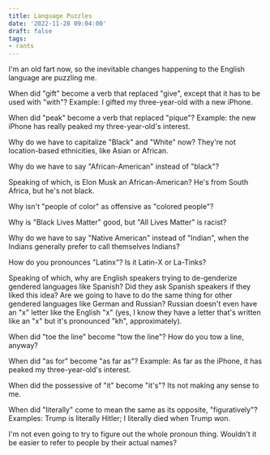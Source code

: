 ```yaml
---
title: Language Puzzles
date: '2022-11-28 09:04:00'
draft: false
tags:
- rants
---
```


I'm an old fart now, so the inevitable changes happening to the English language
are puzzling me.

<!--more-->

When did "gift" become a verb that replaced "give", except that it has
to be used with "with"?  Example: I gifted my three-year-old with a new iPhone.

When did "peak" become a verb that replaced "pique"?  Example: the new iPhone
has really peaked my three-year-old's interest.

Why do we have to capitalize "Black" and "White" now?  They're not location-based
ethnicities, like Asian or African.

Why do we have to say "African-American" instead of "black"?

Speaking of which, is Elon Musk an African-American?  He's from South Africa, but he's not black.

Why isn't "people of color" as offensive as "colored people"?

Why is "Black Lives Matter" good, but "All Lives Matter" is racist?

Why do we have to say "Native American" instead of "Indian", when the Indians
generally prefer to call themselves Indians?

How do you pronounces "Latinx"?  Is it Latin-X or La-Tinks?

Speaking of which, why are English speakers trying to de-genderize gendered languages like Spanish?  Did
they ask Spanish speakers if they liked this idea?  Are we going to have to do the same
thing for other gendered languages like German and Russian?  Russian doesn't even have
an "x" letter like the English "x" (yes, I know they have a letter that's written like an "x"
but it's pronounced "kh", approximately).

When did "toe the line" become "tow the line"?  How do you tow a line, anyway?

When did "as for" become "as far as"?  Example: As far as the iPhone, it has peaked
my three-year-old's interest.

When did the possessive of "it" become "it's"?  Its not making any sense to me.

When did "literally" come to mean the same as its opposite, "figuratively"?
Examples: Trump is literally Hitler; I literally died when Trump won.

I'm not even going to try to figure out the whole pronoun thing.  Wouldn't it
be easier to refer to people by their actual names?
